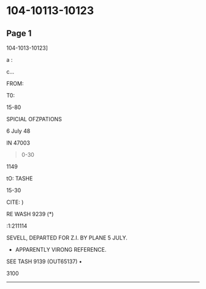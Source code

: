 # 104-10113-10123

## Page 1

104-1013-10123]

a :

c...

FROM:

T0:

15-80

SPICIAL OFZPATIONS

6 July 48

IN 47003

>0-30

1149

tO: TASHE

15-30

CITE: )

RE WASH 9239 (*)

:1:211114

SEVELL, DEPARTED FOR Z.I. BY PLANE 5 JULY.

* APPARENTLY VIRONG REFERENCE.

SEE TASH 9139 (OUT65137) •

3100

---

